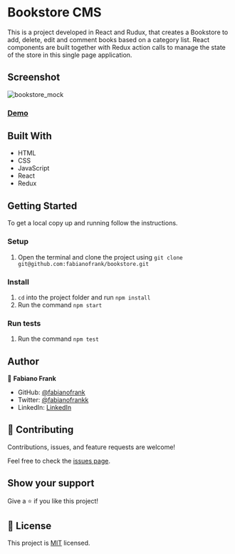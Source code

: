 # Bookstore CMS

This is a project developed in React and Rudux, that creates a Bookstore to add, delete, edit and comment books based on a category list. React components are built together with Redux action calls to manage the state of the store in this single page application.


## Screenshot

![bookstore_mock](https://user-images.githubusercontent.com/68971295/196503890-42236b35-2918-4280-beeb-83941546a6ad.png)
### [Demo](https://fabianofrank.github.io/bookstore/)

## Built With

- HTML 
- CSS 
- JavaScript
- React
- Redux


## Getting Started

To get a local copy up and running follow the instructions.


### Setup

1. Open the terminal and clone the project using `git clone git@github.com:fabianofrank/bookstore.git`


### Install

1. `cd` into the project folder and run `npm install`
2. Run the command `npm start`


### Run tests

1. Run the command `npm test`


## Author

👤 **Fabiano Frank**

- GitHub: [@fabianofrank](https://github.com/fabianofrank)
- Twitter: [@fabianofrankk](https://twitter.com/fabianofrankk)
- LinkedIn: [LinkedIn](https://www.linkedin.com/in/fabianofrank/)


## 🤝 Contributing

Contributions, issues, and feature requests are welcome!

Feel free to check the [issues page](../../issues/).


## Show your support

Give a ⭐️ if you like this project!


## 📝 License

This project is [MIT](./MIT.md) licensed.

